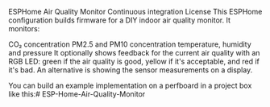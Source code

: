 ESPHome Air Quality Monitor
Continuous integration License
This ESPHome configuration builds firmware for a DIY indoor air quality monitor. It monitors:

CO₂ concentration
PM2.5 and PM10 concentration
temperature, humidity and pressure
It optionally shows feedback for the current air quality with an RGB LED: green if the air quality is good, yellow if it's acceptable, and red if it's bad. An alternative is showing the sensor measurements on a display.

You can build an example implementation on a perfboard in a project box like this:# ESP-Home-Air-Quality-Monitor
